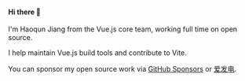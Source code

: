 #### Hi there 👋

I'm Haoqun Jiang from the Vue.js core team, working full time on open source.

I help maintain Vue.js build tools and contribute to Vite.

You can sponsor my open source work via [GitHub Sponsors](https://github.com/sponsors/sodatea) or [爱发电](https://www.afdian.net/@sodatea).

<!--
**sodatea/sodatea** is a ✨ _special_ ✨ repository because its `README.md` (this file) appears on your GitHub profile.

Here are some ideas to get you started:

- 🔭 I’m currently working on ...
- 🌱 I’m currently learning ...
- 👯 I’m looking to collaborate on ...
- 🤔 I’m looking for help with ...
- 💬 Ask me about ...
- 📫 How to reach me: ...
- 😄 Pronouns: ...
- ⚡ Fun fact: ...
-->
